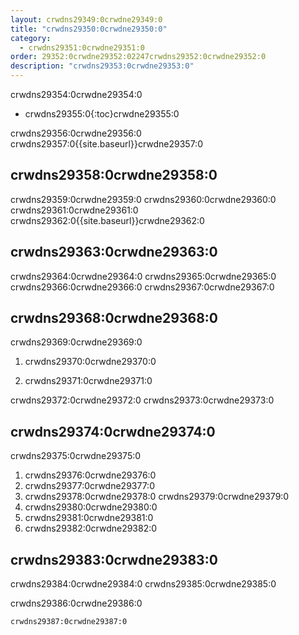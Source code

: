 ```yaml
---
layout: crwdns29349:0crwdne29349:0
title: "crwdns29350:0crwdne29350:0"
category:
  - crwdns29351:0crwdne29351:0
order: 29352:0crwdne29352:02247crwdns29352:0crwdne29352:0
description: "crwdns29353:0crwdne29353:0"
---
```

crwdns29354:0crwdne29354:0

* crwdns29355:0{:toc}crwdne29355:0

crwdns29356:0crwdne29356:0 crwdns29357:0{{site.baseurl}}crwdne29357:0

## crwdns29358:0crwdne29358:0

crwdns29359:0crwdne29359:0 crwdns29360:0crwdne29360:0 crwdns29361:0crwdne29361:0 crwdns29362:0{{site.baseurl}}crwdne29362:0

## crwdns29363:0crwdne29363:0

crwdns29364:0crwdne29364:0 crwdns29365:0crwdne29365:0 crwdns29366:0crwdne29366:0 crwdns29367:0crwdne29367:0

## crwdns29368:0crwdne29368:0

crwdns29369:0crwdne29369:0

1. crwdns29370:0crwdne29370:0

2. crwdns29371:0crwdne29371:0

crwdns29372:0crwdne29372:0 crwdns29373:0crwdne29373:0

## crwdns29374:0crwdne29374:0

crwdns29375:0crwdne29375:0

1. crwdns29376:0crwdne29376:0
2. crwdns29377:0crwdne29377:0
3. crwdns29378:0crwdne29378:0 crwdns29379:0crwdne29379:0
4. crwdns29380:0crwdne29380:0
5. crwdns29381:0crwdne29381:0
6. crwdns29382:0crwdne29382:0

## crwdns29383:0crwdne29383:0

crwdns29384:0crwdne29384:0 crwdns29385:0crwdne29385:0

crwdns29386:0crwdne29386:0

    crwdns29387:0crwdne29387:0